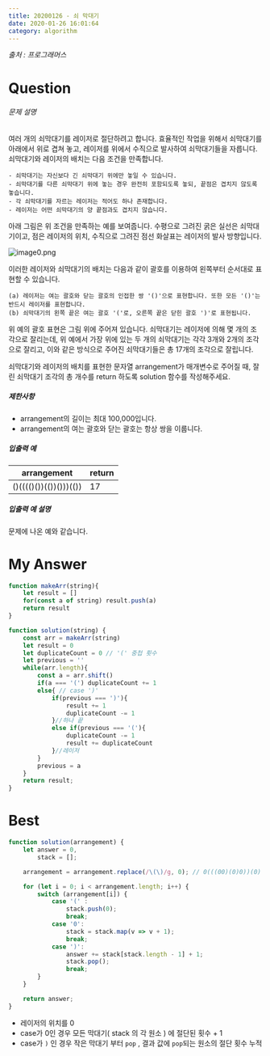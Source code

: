 ```yaml
---
title: 20200126 - 쇠 막대기
date: 2020-01-26 16:01:64
category: algorithm
---
```


_출처 : 프로그래머스_

# Question



###### 문제 설명

여러 개의 쇠막대기를 레이저로 절단하려고 합니다. 효율적인 작업을 위해서 쇠막대기를 아래에서 위로 겹쳐 놓고, 레이저를 위에서 수직으로 발사하여 쇠막대기들을 자릅니다. 쇠막대기와 레이저의 배치는 다음 조건을 만족합니다.

```
- 쇠막대기는 자신보다 긴 쇠막대기 위에만 놓일 수 있습니다.
- 쇠막대기를 다른 쇠막대기 위에 놓는 경우 완전히 포함되도록 놓되, 끝점은 겹치지 않도록 놓습니다.
- 각 쇠막대기를 자르는 레이저는 적어도 하나 존재합니다.
- 레이저는 어떤 쇠막대기의 양 끝점과도 겹치지 않습니다.
```

아래 그림은 위 조건을 만족하는 예를 보여줍니다. 수평으로 그려진 굵은 실선은 쇠막대기이고, 점은 레이저의 위치, 수직으로 그려진 점선 화살표는 레이저의 발사 방향입니다.

![image0.png](https://grepp-programmers.s3.amazonaws.com/files/ybm/dbd166625b/d3ae656b-bb7b-421c-9f74-fa9ea800b860.png)

이러한 레이저와 쇠막대기의 배치는 다음과 같이 괄호를 이용하여 왼쪽부터 순서대로 표현할 수 있습니다.

```
(a) 레이저는 여는 괄호와 닫는 괄호의 인접한 쌍 '()'으로 표현합니다. 또한 모든 '()'는 반드시 레이저를 표현합니다.
(b) 쇠막대기의 왼쪽 끝은 여는 괄호 '('로, 오른쪽 끝은 닫힌 괄호 ')'로 표현됩니다.
```

위 예의 괄호 표현은 그림 위에 주어져 있습니다.
쇠막대기는 레이저에 의해 몇 개의 조각으로 잘리는데, 위 예에서 가장 위에 있는 두 개의 쇠막대기는 각각 3개와 2개의 조각으로 잘리고, 이와 같은 방식으로 주어진 쇠막대기들은 총 17개의 조각으로 잘립니다.

쇠막대기와 레이저의 배치를 표현한 문자열 arrangement가 매개변수로 주어질 때, 잘린 쇠막대기 조각의 총 개수를 return 하도록 solution 함수를 작성해주세요.

##### 제한사항

- arrangement의 길이는 최대 100,000입니다.
- arrangement의 여는 괄호와 닫는 괄호는 항상 쌍을 이룹니다.

##### 입출력 예

| arrangement            | return |
| ---------------------- | ------ |
| ()(((()())(())()))(()) | 17     |

##### 입출력 예 설명

문제에 나온 예와 같습니다.

# My Answer 

```javascript
function makeArr(string){
    let result = []
    for(const a of string) result.push(a)
    return result
}

function solution(string) {
    const arr = makeArr(string)
    let result = 0
    let duplicateCount = 0 // '(' 중첩 횟수
    let previous = ''
    while(arr.length){
        const a = arr.shift()
        if(a === '(') duplicateCount += 1    
        else{ // case ')'
            if(previous === ')'){
                result += 1
                duplicateCount -= 1
            }//하나 끝
            else if(previous === '('){
                duplicateCount -= 1
                result += duplicateCount
            }//레이저
        }
        previous = a
    }
    return result;
}
```



# Best

```javascript
function solution(arrangement) {
    let answer = 0,
        stack = [];

    arrangement = arrangement.replace(/\(\)/g, 0); // 0(((00)(0)0))(0)

    for (let i = 0; i < arrangement.length; i++) {
        switch (arrangement[i]) {
            case '(' :
                stack.push(0);
                break;
            case '0':
                stack = stack.map(v => v + 1);
                break;
            case ')':
                answer += stack[stack.length - 1] + 1;
                stack.pop();
                break;
        }
    }

    return answer;
}
```

- 레이저의 위치를 0
- case가 0인 경우 모든 막대기( stack 의 각 원소 ) 에 절단된 횟수 + 1
- case가 `)` 인 경우 작은 막대기 부터 `pop` , 결과 값에 `pop`되는 원소의 절단 횟수 누적
